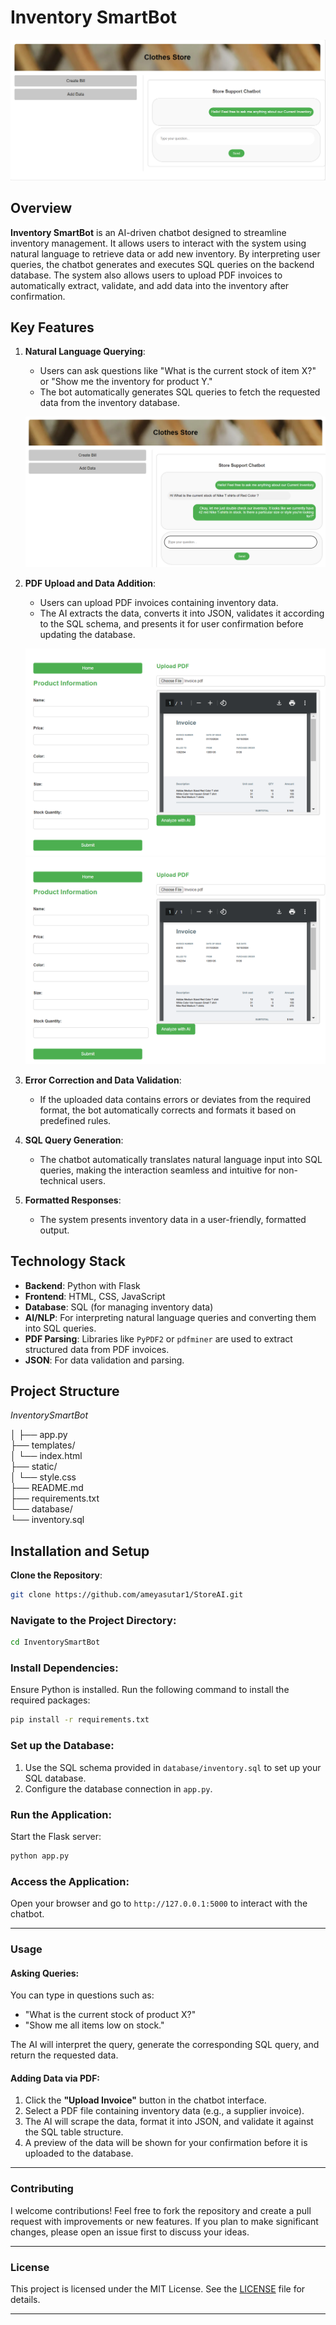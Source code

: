 # **Inventory SmartBot**

![Main Page](MainPage.PNG)

## **Overview**

**Inventory SmartBot** is an AI-driven chatbot designed to streamline inventory management. It allows users to interact with the system using natural language to retrieve data or add new inventory. By interpreting user queries, the chatbot generates and executes SQL queries on the backend database. The system also allows users to upload PDF invoices to automatically extract, validate, and add data into the inventory after confirmation.

## **Key Features**

1. **Natural Language Querying**: 
   - Users can ask questions like "What is the current stock of item X?" or "Show me the inventory for product Y."
   - The bot automatically generates SQL queries to fetch the requested data from the inventory database.

   ![Query image](Query1.PNG)

2. **PDF Upload and Data Addition**:
   - Users can upload PDF invoices containing inventory data.
   - The AI extracts the data, converts it into JSON, validates it according to the SQL schema, and presents it for user confirmation before updating the database.

   ![Query image](PDFAI.PNG)
   ![Query image](PDFAI.PNG)

4. **Error Correction and Data Validation**:
   - If the uploaded data contains errors or deviates from the required format, the bot automatically corrects and formats it based on predefined rules.

5. **SQL Query Generation**:
   - The chatbot automatically translates natural language input into SQL queries, making the interaction seamless and intuitive for non-technical users.

6. **Formatted Responses**:
   - The system presents inventory data in a user-friendly, formatted output.

## **Technology Stack**

- **Backend**: Python with Flask
- **Frontend**: HTML, CSS, JavaScript
- **Database**: SQL (for managing inventory data)
- **AI/NLP**: For interpreting natural language queries and converting them into SQL queries.
- **PDF Parsing**: Libraries like `PyPDF2` or `pdfminer` are used to extract structured data from PDF invoices.
- **JSON**: For data validation and parsing.

## **Project Structure**
*InventorySmartBot*

│
├── app.py                  
├── templates/              
│   └── index.html           
├── static/                 
│   └── style.css            
├── README.md               
├── requirements.txt        
└── database/               
    └── inventory.sql        
## **Installation and Setup**

**Clone the Repository**:
   ```bash
   git clone https://github.com/ameyasutar1/StoreAI.git
   ```

### **Navigate to the Project Directory**:

```bash
cd InventorySmartBot
```

### **Install Dependencies**:

Ensure Python is installed. Run the following command to install the required packages:

```bash
pip install -r requirements.txt
```

### **Set up the Database**:

1. Use the SQL schema provided in `database/inventory.sql` to set up your SQL database.
2. Configure the database connection in `app.py`.

### **Run the Application**:

Start the Flask server:

```bash
python app.py
```

### **Access the Application**:

Open your browser and go to `http://127.0.0.1:5000` to interact with the chatbot.

---

### **Usage**

#### Asking Queries:

You can type in questions such as:

- "What is the current stock of product X?"
- "Show me all items low on stock."

The AI will interpret the query, generate the corresponding SQL query, and return the requested data.

#### Adding Data via PDF:

1. Click the **"Upload Invoice"** button in the chatbot interface.
2. Select a PDF file containing inventory data (e.g., a supplier invoice).
3. The AI will scrape the data, format it into JSON, and validate it against the SQL table structure.
4. A preview of the data will be shown for your confirmation before it is uploaded to the database.

---

### **Contributing**

I welcome contributions! Feel free to fork the repository and create a pull request with improvements or new features. If you plan to make significant changes, please open an issue first to discuss your ideas.

---

### **License**

This project is licensed under the MIT License. See the [LICENSE](LICENSE) file for details.

---



